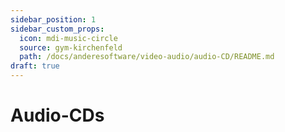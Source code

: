 ```yaml
---
sidebar_position: 1
sidebar_custom_props:
  icon: mdi-music-circle
  source: gym-kirchenfeld
  path: /docs/anderesoftware/video-audio/audio-CD/README.md
draft: true
---
```


# Audio-CDs



<Features/>
